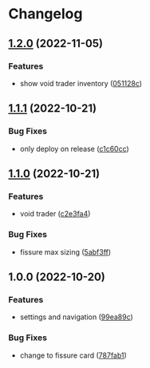 # Changelog

## [1.2.0](https://github.com/cory-evans/custom-warframe-hub/compare/v1.1.1...v1.2.0) (2022-11-05)


### Features

* show void trader inventory ([051128c](https://github.com/cory-evans/custom-warframe-hub/commit/051128c9c543e16cc596c3a0e8ab22fb4f46676c))

## [1.1.1](https://github.com/cory-evans/custom-warframe-hub/compare/v1.1.0...v1.1.1) (2022-10-21)


### Bug Fixes

* only deploy on release ([c1c60cc](https://github.com/cory-evans/custom-warframe-hub/commit/c1c60ccd64ff85c4b85ec4db6214a64ccb8ab26e))

## [1.1.0](https://github.com/cory-evans/custom-warframe-hub/compare/v1.0.0...v1.1.0) (2022-10-21)


### Features

* void trader ([c2e3fa4](https://github.com/cory-evans/custom-warframe-hub/commit/c2e3fa461e7429215cbbbf170f42d5b96baae1d5))


### Bug Fixes

* fissure max sizing ([5abf3ff](https://github.com/cory-evans/custom-warframe-hub/commit/5abf3ffb5415017eb2c5bf4179367b849b83b4af))

## 1.0.0 (2022-10-20)


### Features

* settings and navigation ([99ea89c](https://github.com/cory-evans/custom-warframe-hub/commit/99ea89c96ec185ab8f6c157decc59977e78c141f))


### Bug Fixes

* change to fissure card ([787fab1](https://github.com/cory-evans/custom-warframe-hub/commit/787fab1f1b9e9a36523e8d3934564be884f9c608))
